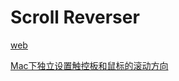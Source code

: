 
# Scroll Reverser

[web](https://pilotmoon.com/scrollreverser/)

[Mac下独立设置触控板和鼠标的滚动方向](https://www.jianshu.com/p/b14d6d8df099)

